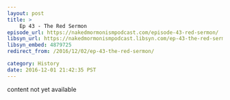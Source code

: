 ```yaml
---
layout: post
title: >
    Ep 43 - The Red Sermon
episode_url: https://nakedmormonismpodcast.com/episode-43-red-sermon/
libsyn_url: https://nakedmormonismpodcast.libsyn.com/ep-43-the-red-sermon
libsyn_embed: 4879725
redirect_from: /2016/12/02/ep-43-the-red-sermon/

category: History
date: 2016-12-01 21:42:35 PST
---
```


content not yet available
